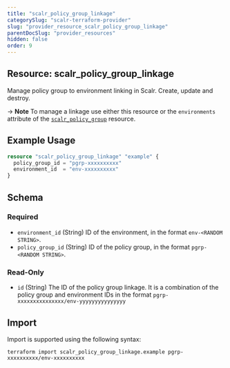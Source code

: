```yaml
---
title: "scalr_policy_group_linkage"
categorySlug: "scalr-terraform-provider"
slug: "provider_resource_scalr_policy_group_linkage"
parentDocSlug: "provider_resources"
hidden: false
order: 9
---
```

## Resource: scalr_policy_group_linkage

Manage policy group to environment linking in Scalr. Create, update and destroy.

-> **Note** To manage a linkage use either this resource or the `environments` attribute of the [`scalr_policy_group`](provider_resource_scalr_policy_group) resource.

## Example Usage

```terraform
resource "scalr_policy_group_linkage" "example" {
  policy_group_id = "pgrp-xxxxxxxxxx"
  environment_id  = "env-xxxxxxxxxx"
}
```

<!-- schema generated by tfplugindocs -->
## Schema

### Required

- `environment_id` (String) ID of the environment, in the format `env-<RANDOM STRING>`.
- `policy_group_id` (String) ID of the policy group, in the format `pgrp-<RANDOM STRING>`.

### Read-Only

- `id` (String) The ID of the policy group linkage. It is a combination of the policy group and environment IDs in the format `pgrp-xxxxxxxxxxxxxxx/env-yyyyyyyyyyyyyyy`

## Import

Import is supported using the following syntax:

```shell
terraform import scalr_policy_group_linkage.example pgrp-xxxxxxxxxx/env-xxxxxxxxxx
```
